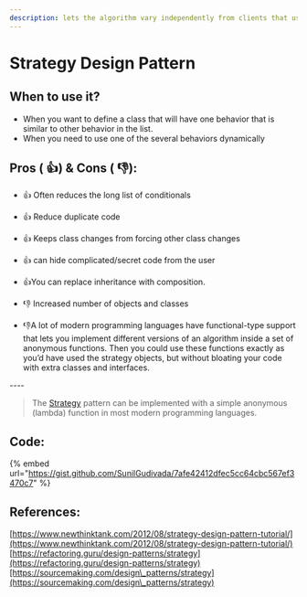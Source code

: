 ```yaml
---
description: lets the algorithm vary independently from clients that use it
---
```


# Strategy Design Pattern

## When to use it?

* When you want to define a class that will have one behavior that is similar to other behavior in the list.&#x20;
* When you need to use one of the several behaviors dynamically

## Pros ( :thumbsup:) & Cons ( :thumbsdown:):



* :thumbsup: Often reduces the long list of conditionals
* :thumbsup: Reduce duplicate code
* :thumbsup: Keeps class changes from forcing other class changes
* :thumbsup: can hide complicated/secret code from the user
* :thumbsup:You can replace inheritance with composition.



* :thumbsdown: Increased number of objects and classes
* :thumbsdown:A lot of modern programming languages have functional-type support that lets you implement different versions of an algorithm inside a set of anonymous functions. Then you could use these functions exactly as you’d have used the strategy objects, but without bloating your code with extra classes and interfaces.

\----

> The [Strategy](https://refactoring.guru/design-patterns/strategy) pattern can be implemented with a simple anonymous (lambda) function in most modern programming languages.

## Code:

{% embed url="https://gist.github.com/SunilGudivada/7afe42412dfec5cc64cbc567ef3470c7" %}

## References:

[https://www.newthinktank.com/2012/08/strategy-design-pattern-tutorial/](https://www.newthinktank.com/2012/08/strategy-design-pattern-tutorial/) [https://refactoring.guru/design-patterns/strategy](https://refactoring.guru/design-patterns/strategy)[https://sourcemaking.com/design\_patterns/strategy](https://sourcemaking.com/design\_patterns/strategy)
